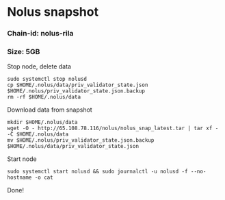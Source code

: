 # Nolus snapshot
### Chain-id: nolus-rila
### Size: 5GB


Stop node, delete data
```
sudo systemctl stop nolusd
cp $HOME/.nolus/data/priv_validator_state.json $HOME/.nolus/priv_validator_state.json.backup
rm -rf $HOME/.nolus/data
```
Download data from snapshot
```
mkdir $HOME/.nolus/data
wget -O - http://65.108.78.116/nolus/nolus_snap_latest.tar | tar xf - -C $HOME/.nolus/data
mv $HOME/.nolus/priv_validator_state.json.backup $HOME/.nolus/data/priv_validator_state.json
```
Start node
```
sudo systemctl start nolusd && sudo journalctl -u nolusd -f --no-hostname -o cat
```
Done!
